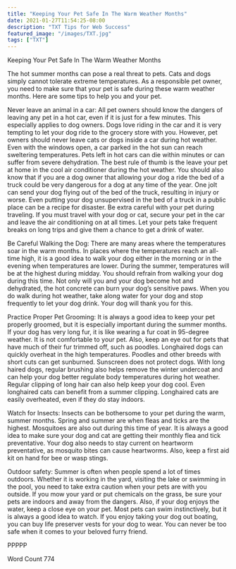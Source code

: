 ```yaml
---
title: "Keeping Your Pet Safe In The Warm Weather Months"
date: 2021-01-27T11:54:25-08:00
description: "TXT Tips for Web Success"
featured_image: "/images/TXT.jpg"
tags: ["TXT"]
---
```


Keeping Your Pet Safe In The Warm Weather Months

The hot summer months can pose a real threat to pets. Cats and dogs simply cannot tolerate extreme temperatures. As a responsible pet owner, you need to make sure that your pet is safe during these warm weather months. Here are some tips to help you and your pet.

Never leave an animal in a car: All pet owners should know the dangers of leaving any pet in a hot car, even if it is just for a few minutes. This especially applies to dog owners. Dogs love riding in the car and it is very tempting to let your dog ride to the grocery store with you. However, pet owners should never leave cats or dogs inside a car during hot weather. Even with the windows open, a car parked in the hot sun can reach sweltering temperatures. Pets left in hot cars can die within minutes or can suffer from severe dehydration. The best rule of thumb is the leave your pet at home in the cool air conditioner during the hot weather. You should also know that if you are a dog owner that allowing your dog a ride the bed of a truck could be very dangerous for a dog at any time of the year. One jolt can send your dog flying out of the bed of the truck, resulting in injury or worse. Even putting your dog unsupervised in the bed of a truck in a public place can be a recipe for disaster. Be extra careful with your pet during traveling. If you must travel with your dog or cat, secure your pet in the car and leave the air conditioning on at all times. Let your pets take frequent breaks on long trips and give them a chance to get a drink of water. 

Be Careful Walking the Dog:  There are many areas where the temperatures soar in the warm months. In places where the temperatures reach an all-time high, it is a good idea to walk your dog either in the morning or in the evening when temperatures are lower. During the summer, temperatures will be at the highest during midday. You should refrain from walking your dog during this time. Not only will you and your dog become hot and dehydrated, the hot concrete can burn your dog’s sensitive paws. When you do walk during hot weather, take along water for your dog and stop frequently to let your dog drink. Your dog will thank you for this.

Practice Proper Pet Grooming: It is always a good idea to keep your pet properly groomed, but it is especially important during the summer months. If your dog has very long fur, it is like wearing a fur coat in 95-degree weather. It is not comfortable to your pet. Also, keep an eye out for pets that have much of their fur trimmed off, such as poodles. Longhaired dogs can quickly overheat in the high temperatures. Poodles and other breeds with short cuts can get sunburned. Sunscreen does not protect dogs. With long haired dogs, regular brushing also helps remove the winter undercoat and can help your dog better regulate body temperatures during hot weather. Regular clipping of long hair can also help keep your dog cool. Even longhaired cats can benefit from a summer clipping. Longhaired cats are easily overheated, even if they do stay indoors. 

Watch for Insects: Insects can be bothersome to your pet during the warm, summer months. Spring and summer are when fleas and ticks are the highest. Mosquitoes are also out during this time of year. It is always a good idea to make sure your dog and cat are getting their monthly flea and tick preventative. Your dog also needs to stay current on heartworm preventative, as mosquito bites can cause heartworms. Also, keep a first aid kit on hand for bee or wasp stings.

Outdoor safety: Summer is often when people spend a lot of times outdoors. Whether it is working in the yard, visiting the lake or swimming in the pool, you need to take extra caution when your pets are with you outside. If you mow your yard or put chemicals on the grass, be sure your pets are indoors and away from the dangers. Also, if your dog enjoys the water, keep a close eye on your pet. Most pets can swim instinctively, but it is always a good idea to watch. If you enjoy taking your dog out boating, you can buy life preserver vests for your dog to wear. You can never be too safe when it comes to your beloved furry friend.

PPPPP

Word Count 774

